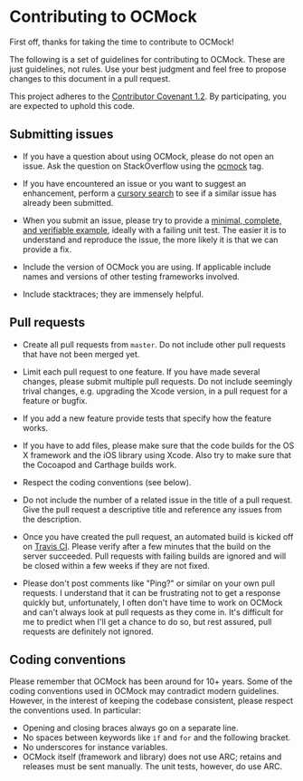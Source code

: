 # Contributing to OCMock

First off, thanks for taking the time to contribute to OCMock!

The following is a set of guidelines for contributing to OCMock. These are just guidelines, not rules. Use your best judgment and feel free to propose changes to this document in a pull request.

This project adheres to the [Contributor Covenant 1.2](http://contributor-covenant.org/version/1/2/0). By participating, you are expected to uphold this code. 


## Submitting issues

* If you have a question about using OCMock, please do not open an issue. Ask the question on StackOverflow using the [ocmock](http://stackoverflow.com/questions/tagged/ocmock) tag.

* If you have encountered an issue or you want to suggest an enhancement, perform a [cursory search](https://github.com/erikdoe/ocmock/issues?q=is%3Aissue) to see if a similar issue has already been submitted.

* When you submit an issue, please try to provide a [minimal, complete, and verifiable example](http://stackoverflow.com/help/mcve), ideally with a failing unit test. The easier it is to understand and reproduce the issue, the more likely it is that we can provide a fix.

* Include the version of OCMock you are using. If applicable include names and versions of other testing frameworks involved.

* Include stacktraces; they are immensely helpful.


## Pull requests

* Create all pull requests from `master`. Do not include other pull requests that have not been merged yet.

* Limit each pull request to one feature. If you have made several changes, please submit multiple pull requests. Do not include seemingly trival changes, e.g. upgrading the Xcode version, in a pull request for a feature or bugfix.

* If you add a new feature provide tests that specify how the feature works.

* If you have to add files, please make sure that the code builds for the OS X framework and the iOS library using Xcode. Also try to make sure that the Cocoapod and Carthage builds work.

* Respect the coding conventions (see below).

* Do not include the number of a related issue in the title of a pull request. Give the pull request a descriptive title and reference any issues from the description.

* Once you have created the pull request, an automated build is kicked off on [Travis CI](https://travis-ci.org/erikdoe/ocmock/pull_requests). Please verify after a few minutes that the build on the server succeeded. Pull requests with failing builds are ignored and will be closed within a few weeks if they are not fixed.

* Please don't post comments like "Ping?" or similar on your own pull requests. I understand that it can be frustrating not to get a response quickly but, unfortunately, I often don't have time to work on OCMock and can't always look at pull requests as they come in. It's difficult for me to predict when I'll get a chance to do so, but rest assured, pull requests are definitely not ignored.


## Coding conventions

Please remember that OCMock has been around for 10+ years. Some of the coding conventions used in OCMock may contradict modern guidelines. However, in the interest of keeping the codebase consistent, please respect the conventions used. In particular:

* Opening and closing braces always go on a separate line.
* No spaces between keywords like `if` and `for` and the following bracket.
* No underscores for instance variables.
* OCMock itself (framework and library) does not use ARC; retains and releases must be sent manually. The unit tests, however, do use ARC.
